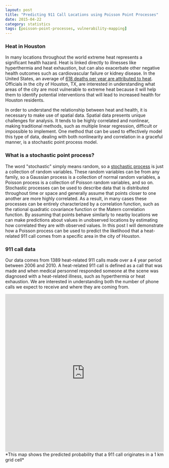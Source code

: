 ```yaml
---
layout: post
title: "Predicting 911 Call Locations using Poisson Point Processes"
date: 2015-04-22
category: statistics
tags: [poisson-point-processes, vulnerability-mapping]
---
```


### Heat in Houston

In many locations throughout the world extreme heat represents a significant health hazard.
Heat is linked directly to illnesses like hyperthermia and heat exhaustion, but can also
exacerbate other negative health outcomes such as cardiovascular failure or kidney disease.
In the United States, an average of [618 deaths per year are attributed to heat][1]. Officials
in the city of Houston, TX, are interested in understanding what areas of the city are most 
vulnerable to extreme heat because it will help them to identify potential interventions
that will lead to increased health for Houston residents.

In order to understand the relationship between heat and health, it is necessary to make use of
spatial data. Spatial data presents unique challenges for analysis. It tends to be highly correlated 
and nonlinear, making traditional methods, such as multiple linear regression, difficult or 
impossible to implement. One method that can be used to effectively model this type of data,
dealing with both nonlinearity and correlation in a graceful manner, is a stochastic point 
process model.

### What is a stochastic point process?

The word "stochastic" simply means random, so a [stochastic process][2] is just a collection
of random variables. These random variables can be from any family, so a Gaussian process
is a collection of normal random variables, a Poisson process is a collection of Poisson 
random variables, and so on. Stochastic processes can be used to describe data that is 
distributed throughout time or space and generally assume that points closer to one another are more highly correlated.
As a result, in many cases these processes can be entirely characterized by a correlation 
function, such as the rational quadratic covariance function or the Matern correlation function.
By assuming that points behave similarly to nearby locations we can make predictions about 
values in unobserved locations by estimating how correlated they are with observed values.
In this post I will demonstrate how a Poisson process can be used to predict the likelihood that
a heat-related 911 call comes from a specific area in the city of Houston. 

### 911 call data

Our data comes from 1389 heat-related 911 calls made over a 4 year period between 2006 and 2010. A 
heat-related 911 call is defined as a call that was made and when medical personnel responded
someone at the scene was diagnosed with a heat-related illness, such as hyperthermia or heat
exhaustion. We are interested in understanding both the number of phone calls we expect to 
receive and where they are coming from. 


<iframe width='100%' height='500px' frameBorder='0'
src='https://a.tiles.mapbox.com/v4/jwmortensen.m06ong3d/attribution,zoompan,zoomwheel,geocoder,share.html?access_token=pk.eyJ1Ijoiandtb3J0ZW5zZW4iLCJhIjoiQjJHSVp4NCJ9.AYH98hv0ksUCLvwmsJHfeQ'></iframe>
*This map shows the predicted probability that a 911 call originates in a 1 km grid cell*

[1]: http://www.cdc.gov/mmwr/preview/mmwrhtml/mm6136a6.htm "CDC"
[2]: http://en.wikipedia.org/wiki/Stochastic_process "Stochastic Processes"
